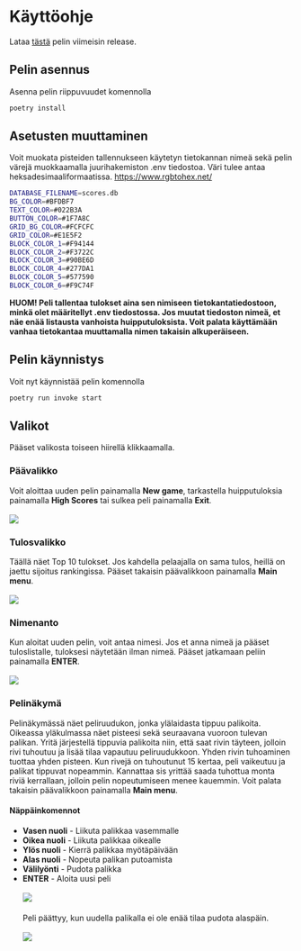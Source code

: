 # Käyttöohje

Lataa [tästä](https://github.com/ajperttula/ot-harjoitustyo/archive/refs/tags/final.zip) pelin viimeisin release.

## Pelin asennus

Asenna pelin riippuvuudet komennolla
```bash
poetry install
```

## Asetusten muuttaminen

Voit muokata pisteiden tallennukseen käytetyn tietokannan nimeä sekä pelin värejä muokkaamalla juurihakemiston .env tiedostoa. Väri tulee antaa heksadesimaaliformaatissa. https://www.rgbtohex.net/
```bash
DATABASE_FILENAME=scores.db
BG_COLOR=#BFDBF7
TEXT_COLOR=#022B3A
BUTTON_COLOR=#1F7A8C
GRID_BG_COLOR=#FCFCFC
GRID_COLOR=#E1E5F2
BLOCK_COLOR_1=#F94144
BLOCK_COLOR_2=#F3722C
BLOCK_COLOR_3=#90BE6D
BLOCK_COLOR_4=#277DA1
BLOCK_COLOR_5=#577590
BLOCK_COLOR_6=#F9C74F
```
__HUOM! Peli tallentaa tulokset aina sen nimiseen tietokantatiedostoon, minkä olet määritellyt .env tiedostossa. Jos muutat tiedoston nimeä, et näe enää listausta vanhoista huipputuloksista. Voit palata käyttämään vanhaa tietokantaa muuttamalla nimen takaisin alkuperäiseen.__

## Pelin käynnistys

Voit nyt käynnistää pelin komennolla
```bash
poetry run invoke start
```

## Valikot

Pääset valikosta toiseen hiirellä klikkaamalla.

### Päävalikko
Voit aloittaa uuden pelin painamalla __New game__, tarkastella huipputuloksia painamalla __High Scores__ tai sulkea peli painamalla __Exit__. <br><br>
![](https://github.com/ajperttula/ot-harjoitustyo/blob/master/dokumentaatio/kuvat/paavalikko.png)

### Tulosvalikko
Täällä näet Top 10 tulokset. Jos kahdella pelaajalla on sama tulos, heillä on jaettu sijoitus rankingissa. Pääset takaisin päävalikkoon painamalla __Main menu__.<br><br>
![](https://github.com/ajperttula/ot-harjoitustyo/blob/master/dokumentaatio/kuvat/tulosvalikko.png)

### Nimenanto
Kun aloitat uuden pelin, voit antaa nimesi. Jos et anna nimeä ja pääset tuloslistalle, tuloksesi näytetään ilman nimeä. Pääset jatkamaan peliin painamalla __ENTER__.<br><br>
![](https://github.com/ajperttula/ot-harjoitustyo/blob/master/dokumentaatio/kuvat/nimivalikko.png)

### Pelinäkymä
Pelinäkymässä näet peliruudukon, jonka ylälaidasta tippuu palikoita. Oikeassa yläkulmassa näet pisteesi sekä seuraavana vuoroon tulevan palikan. 
Yritä järjestellä tippuvia palikoita niin, että saat rivin täyteen, jolloin rivi tuhoutuu ja lisää tilaa vapautuu peliruudukkoon. Yhden rivin tuhoaminen tuottaa yhden pisteen. 
Kun rivejä on tuhoutunut 15 kertaa, peli vaikeutuu ja palikat tippuvat nopeammin. Kannattaa sis yrittää saada tuhottua monta riviä kerrallaan, jolloin pelin nopeutumiseen menee kauemmin. 
Voit palata takaisin päävalikkoon painamalla __Main menu__.
#### Näppäinkomennot
- __Vasen nuoli__ - Liikuta palikkaa vasemmalle
- __Oikea nuoli__ - Liikuta palikkaa oikealle
- __Ylös nuoli__ - Kierrä palikkaa myötäpäivään
- __Alas nuoli__ - Nopeuta palikan putoamista
- __Välilyönti__ - Pudota palikka
- __ENTER__ - Aloita uusi peli<br><br>
![](https://github.com/ajperttula/ot-harjoitustyo/blob/master/dokumentaatio/kuvat/pelinakyma.png)<br><br>
Peli päättyy, kun uudella palikalla ei ole enää tilaa pudota alaspäin. <br><br>
![](https://github.com/ajperttula/ot-harjoitustyo/blob/master/dokumentaatio/kuvat/peli_ohi.png)
